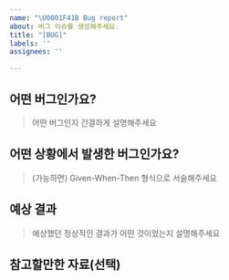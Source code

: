 ```yaml
---
name: "\U0001F41B Bug report"
about: 버그 이슈를 생성해주세요.
title: "[BUG]"
labels: ''
assignees: ''

---
```


## 어떤 버그인가요?

> 어떤 버그인지 간결하게 설명해주세요

## 어떤 상황에서 발생한 버그인가요?

> (가능하면) Given-When-Then 형식으로 서술해주세요

## 예상 결과

> 예상했던 정상적인 결과가 어떤 것이었는지 설명해주세요

## 참고할만한 자료(선택)
